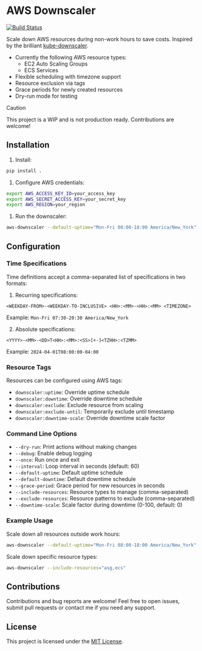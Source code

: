 # AWS Downscaler

[![Build Status](https://github.com/samlader/aws-downscaler/actions/workflows/ci.yml/badge.svg)](https://github.com/samlader/aws-downscaler/actions/workflows/ci.yml)

Scale down AWS resources during non-work hours to save costs. Inspired by the brilliant [kube-downscaler](https://codeberg.org/hjacobs/kube-downscaler).

- Currently the following AWS resource types:
  - EC2 Auto Scaling Groups
  - ECS Services
- Flexible scheduling with timezone support
- Resource exclusion via tags
- Grace periods for newly created resources
- Dry-run mode for testing

> [!CAUTION]
> This project is a WIP and is not production ready. Contributions are welcome!

## Installation

1. Install:
```bash
pip install .
```

1. Configure AWS credentials:
```bash
export AWS_ACCESS_KEY_ID=your_access_key
export AWS_SECRET_ACCESS_KEY=your_secret_key
export AWS_REGION=your_region
```

1. Run the downscaler:
```bash
aws-downscaler --default-uptime="Mon-Fri 08:00-18:00 America/New_York"
```

## Configuration

### Time Specifications

Time definitions accept a comma-separated list of specifications in two formats:

1. Recurring specifications:
```
<WEEKDAY-FROM>-<WEEKDAY-TO-INCLUSIVE> <HH>:<MM>-<HH>:<MM> <TIMEZONE>
```
Example: `Mon-Fri 07:30-20:30 America/New_York`

2. Absolute specifications:
```
<YYYY>-<MM>-<DD>T<HH>:<MM>:<SS>[+-]<TZHH>:<TZMM>
```
Example: `2024-04-01T08:00:00-04:00`

### Resource Tags

Resources can be configured using AWS tags:

- `downscaler:uptime`: Override uptime schedule
- `downscaler:downtime`: Override downtime schedule
- `downscaler:exclude`: Exclude resource from scaling
- `downscaler:exclude-until`: Temporarily exclude until timestamp
- `downscaler:downtime-scale`: Override downtime scale factor

### Command Line Options

- `--dry-run`: Print actions without making changes
- `--debug`: Enable debug logging
- `--once`: Run once and exit
- `--interval`: Loop interval in seconds (default: 60)
- `--default-uptime`: Default uptime schedule
- `--default-downtime`: Default downtime schedule
- `--grace-period`: Grace period for new resources in seconds
- `--include-resources`: Resource types to manage (comma-separated)
- `--exclude-resources`: Resource patterns to exclude (comma-separated)
- `--downtime-scale`: Scale factor during downtime (0-100, default: 0)

### Example Usage

Scale down all resources outside work hours:
```bash
aws-downscaler --default-uptime="Mon-Fri 08:00-18:00 America/New_York"
```

Scale down specific resource types:
```bash
aws-downscaler --include-resources="asg,ecs"
```

## Contributions

Contributions and bug reports are welcome! Feel free to open issues, submit pull requests or contact me if you need any support.

## License

This project is licensed under the [MIT License](LICENSE).